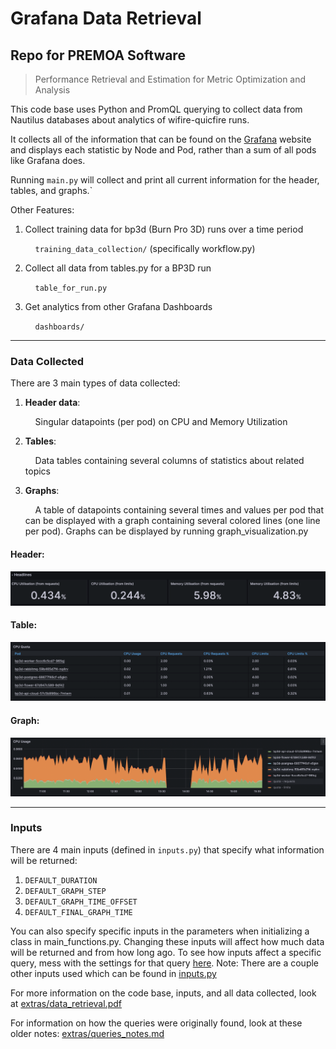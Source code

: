 # Grafana Data Retrieval

## Repo for PREMOA Software

> Performance Retrieval and Estimation for Metric Optimization and Analysis

This code base uses Python and PromQL querying to collect data from Nautilus databases about analytics of wifire-quicfire runs.

It collects all of the information that can be found on the [Grafana](https://grafana.nrp-nautilus.io/d/85a562078cdf77779eaa1add43ccec1e/kubernetes-compute-resources-namespace-pods?orgId=1&var-datasource=default&var-cluster=&var-namespace=wifire-quicfire&from=1690454188000&to=1690472188000) website and displays each statistic by Node and Pod, rather than a sum of all pods like Grafana does.

Running `main.py` will collect and print all current information for the header, tables, and graphs.`

Other Features:

1. Collect training data for bp3d (Burn Pro 3D) runs over a time period

   &nbsp; &nbsp; `training_data_collection/` (specifically workflow.py)

2. Collect all data from tables.py for a BP3D run

   &nbsp; &nbsp; `table_for_run.py`

3. Get analytics from other Grafana Dashboards

   &nbsp; &nbsp; `dashboards/`

---

### Data Collected

There are 3 main types of data collected:

1. **Header data**:

   &nbsp; &nbsp; Singular datapoints (per pod) on CPU and Memory Utilization

2. **Tables**:

   &nbsp; &nbsp; Data tables containing several columns of statistics about related topics

3. **Graphs**:

   &nbsp; &nbsp; A table of datapoints containing several times and values per pod that can be displayed with a graph containing several colored lines (one line per pod). Graphs can be displayed by running graph_visualization.py

#### Header:

![Header](extras/readme_photos/example_header.png)

#### Table:

![Tables](extras/readme_photos/example_table.png)

#### Graph:

![Graphs](extras/readme_photos/example_graph.png)

---

### Inputs

There are 4 main inputs (defined in `inputs.py`) that specify what information will be returned:

1. `DEFAULT_DURATION`
2. `DEFAULT_GRAPH_STEP`
3. `DEFAULT_GRAPH_TIME_OFFSET`
4. `DEFAULT_FINAL_GRAPH_TIME`

You can also specify specific inputs in the parameters when initializing a class in main_functions.py. Changing these inputs will affect how much data will be returned and from how long ago.
To see how inputs affect a specific query, mess with the settings for that query [here](https://thanos.nrp-nautilus.io/).
Note: There are a couple other inputs used which can be found in [inputs.py](inputs.py)

For more information on the code base, inputs, and all data collected, look at [extras/data_retrieval.pdf](extras/data_retrieval.pdf)

For information on how the queries were originally found, look at these older notes: [extras/queries_notes.md](extras/queries_notes.md)
